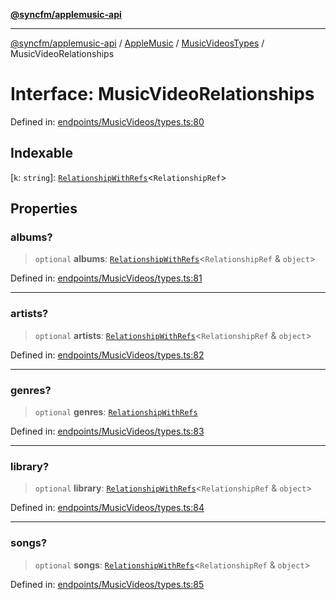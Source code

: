 [**@syncfm/applemusic-api**](../../../../../../README.md)

***

[@syncfm/applemusic-api](../../../../../../globals.md) / [AppleMusic](../../../README.md) / [MusicVideosTypes](../README.md) / MusicVideoRelationships

# Interface: MusicVideoRelationships

Defined in: [endpoints/MusicVideos/types.ts:80](https://github.com/sync-fm/applemusic-api/blob/9ff258d5e3837a0cb0f9914911c5614d92f344ed/src/endpoints/MusicVideos/types.ts#L80)

## Indexable

\[`k`: `string`\]: [`RelationshipWithRefs`](RelationshipWithRefs.md)\<`RelationshipRef`\>

## Properties

### albums?

> `optional` **albums**: [`RelationshipWithRefs`](RelationshipWithRefs.md)\<`RelationshipRef` & `object`\>

Defined in: [endpoints/MusicVideos/types.ts:81](https://github.com/sync-fm/applemusic-api/blob/9ff258d5e3837a0cb0f9914911c5614d92f344ed/src/endpoints/MusicVideos/types.ts#L81)

***

### artists?

> `optional` **artists**: [`RelationshipWithRefs`](RelationshipWithRefs.md)\<`RelationshipRef` & `object`\>

Defined in: [endpoints/MusicVideos/types.ts:82](https://github.com/sync-fm/applemusic-api/blob/9ff258d5e3837a0cb0f9914911c5614d92f344ed/src/endpoints/MusicVideos/types.ts#L82)

***

### genres?

> `optional` **genres**: [`RelationshipWithRefs`](RelationshipWithRefs.md)

Defined in: [endpoints/MusicVideos/types.ts:83](https://github.com/sync-fm/applemusic-api/blob/9ff258d5e3837a0cb0f9914911c5614d92f344ed/src/endpoints/MusicVideos/types.ts#L83)

***

### library?

> `optional` **library**: [`RelationshipWithRefs`](RelationshipWithRefs.md)\<`RelationshipRef` & `object`\>

Defined in: [endpoints/MusicVideos/types.ts:84](https://github.com/sync-fm/applemusic-api/blob/9ff258d5e3837a0cb0f9914911c5614d92f344ed/src/endpoints/MusicVideos/types.ts#L84)

***

### songs?

> `optional` **songs**: [`RelationshipWithRefs`](RelationshipWithRefs.md)\<`RelationshipRef` & `object`\>

Defined in: [endpoints/MusicVideos/types.ts:85](https://github.com/sync-fm/applemusic-api/blob/9ff258d5e3837a0cb0f9914911c5614d92f344ed/src/endpoints/MusicVideos/types.ts#L85)
